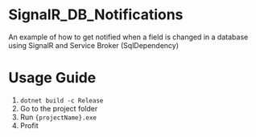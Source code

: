 # SignalR_DB_Notifications
An example of how to get notified when a field is changed in a database using SignalR and Service Broker (SqlDependency)

# Usage Guide
1. `dotnet build -c Release`
2. Go to the project folder
3. Run `{projectName}.exe`
4. Profit
